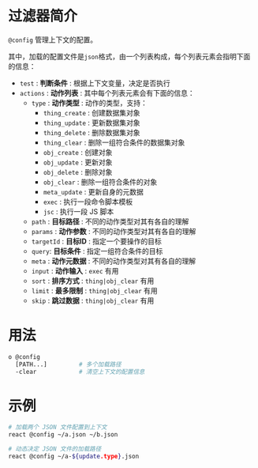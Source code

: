 # 过滤器简介

`@config` 管理上下文的配置。

其中，加载的配置文件是`json`格式，由一个列表构成，每个列表元素会指明下面的信息：

- `test` : **判断条件** : 根据上下文变量，决定是否执行
- `actions` : **动作列表** : 其中每个列表元素会有下面的信息：
   - `type` : **动作类型** : 动作的类型，支持：
      - `thing_create` : 创建数据集对象
      - `thing_update` : 更新数据集对象
      - `thing_delete` : 删除数据集对象
      - `thing_clear` : 删除一组符合条件的数据集对象
      - `obj_create`  : 创建对象
      - `obj_update` : 更新对象
      - `obj_delete` : 删除对象
      - `obj_clear` : 删除一组符合条件的对象
      - `meta_update` : 更新自身的元数据
      - `exec` : 执行一段命令脚本模板
      - `jsc` : 执行一段 JS 脚本
   - `path` : **目标路径** : 不同的动作类型对其有各自的理解
   - `params` : **动作参数** : 不同的动作类型对其有各自的理解
   - `targetId` : **目标ID** : 指定一个要操作的目标
   - `query`: **目标条件** : 指定一组符合条件的目标
   - `meta` : **动作元数据** : 不同的动作类型对其有各自的理解
   - `input` : **动作输入** : `exec` 有用
   - `sort`  : **排序方式** : `thing|obj_clear` 有用
   - `limit` : **最多限制** : `thing|obj_clear` 有用
   - `skip`  : **跳过数据** : `thing|obj_clear` 有用
 

# 用法

```bash
o @config
  [PATH...]         # 多个加载路径
  -clear            # 清空上下文的配置信息
```

# 示例

```bash
# 加载两个 JSON 文件配置到上下文
react @config ~/a.json ~/b.json

# 动态决定 JSON 文件的加载路径
react @config ~/a-${update.type}.json
```

